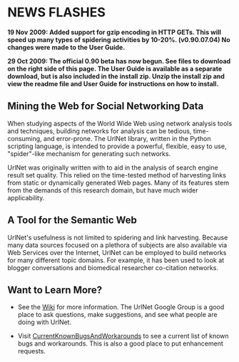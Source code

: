 # NEWS FLASHES #
**19 Nov 2009: Added support for gzip encoding in HTTP GETs. This will speed up many types of spidering activities by 10-20%. (v0.90.07.04) No changes were made to the User Guide.**

**29 Oct 2009: The official 0.90 beta has now begun.  See files to download on the right side of this page. The User Guide is available as a separate download, but is also included in the install zip. Unzip the install zip and view the readme file and User Guide for instructions on how to install.**

## Mining the Web for Social Networking Data ##
When studying aspects of the World Wide Web using network analysis tools and techniques, building networks for analysis can be tedious, time-consuming, and error-prone.  The UrlNet library, written in the Python scripting language, is intended to provide a powerful, flexible, easy to use, "spider"-like mechanism for generating such networks.

UrlNet was originally written with to aid in the analysis of search engine result set quality. This relied on the time-tested method of harvesting links from static or dynamically generated Web pages. Many of its features stem from the demands of this research domain, but have much wider applicability.

## A Tool for the Semantic Web ##
UrlNet's usefulness is not limited to spidering and link harvesting. Because many data sources focused on a plethora of subjects are also available via Web Services over the Internet, UrlNet can be employed to build networks for many different topic domains.  For example, it has been used to look at blogger conversations and biomedical researcher co-citation networks.

## Want to Learn More? ##
  * See the [Wiki](http://code.google.com/p/urlnet-python-library/wiki/Welcome) for more information. The UrlNet Google Group is a good place to ask questions, make suggestions, and see what people are doing with UrlNet.

  * Visit [CurrentKnownBugsAndWorkarounds](CurrentKnownBugsAndWorkarounds.md) to see a current list of known bugs and workarounds. This is also a good place to put enhancement requests.